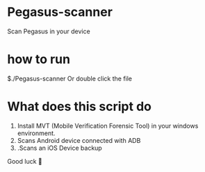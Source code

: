 # Pegasus-scanner
Scan Pegasus in your device




# how to run
$./Pegasus-scanner
Or double click the file

# What does this script do 
 1. Install MVT (Mobile Verification Forensic Tool) in your windows environment.
 2. Scans Android device connected with ADB
 3. .Scans an iOS Device backup


Good luck 🌴

